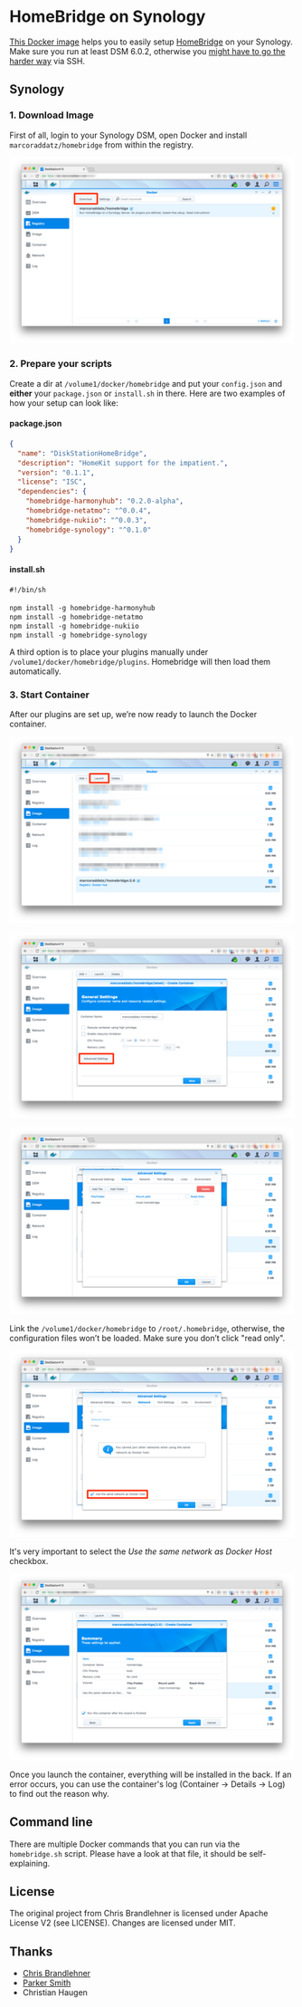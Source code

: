 # HomeBridge on Synology

[This Docker image](https://hub.docker.com/r/marcoraddatz/homebridge/) helps you to easily setup [HomeBridge](https://github.com/nfarina/homebridge) on your Synology. Make sure you run at least DSM 6.0.2, otherwise you [might have to go the harder way](https://marcoraddatz.com/en/2016/07/13/run-homebridge-on-a-synology/) via SSH.

## Synology

### 1. Download Image

First of all, login to your Synology DSM, open Docker and install `marcoraddatz/homebridge` from within the registry.

![Registry Overview.](doc/1.png)

### 2. Prepare your scripts

Create a dir at `/volume1/docker/homebridge` and put your `config.json` and **either** your `package.json` or `install.sh` in there. Here are two examples of how your setup can look like:

#### package.json

```json
{
  "name": "DiskStationHomeBridge",
  "description": "HomeKit support for the impatient.",
  "version": "0.1.1",
  "license": "ISC",
  "dependencies": {
    "homebridge-harmonyhub": "0.2.0-alpha",
    "homebridge-netatmo": "^0.0.4",
    "homebridge-nukiio": "^0.0.3",
    "homebridge-synology": "^0.1.0"
  }
}
```

#### install.sh

```shell
#!/bin/sh

npm install -g homebridge-harmonyhub
npm install -g homebridge-netatmo
npm install -g homebridge-nukiio
npm install -g homebridge-synology
```


A third option is to place your plugins manually under `/volume1/docker/homebridge/plugins`. Homebridge will then load them automatically.

### 3. Start Container

After our plugins are set up, we’re now ready to launch the Docker container.

![Launch container.](doc/2.png)

![Click 'Advanced Settings'.](doc/3.png)

![Link local configs.](doc/4.png)

Link the `/volume1/docker/homebridge` to `/root/.homebridge`, otherwise, the configuration files won’t be loaded. Make sure you don’t click "read only".

![Allow container to work act as host.](doc/5.png)

It's very important to select the *Use the same network as Docker Host* checkbox.

![That's it!](doc/6.png)

Once you launch the container, everything will be installed in the back. If an error occurs, you can use the container's log (Container → Details → Log) to find out the reason why.

## Command line

There are multiple Docker commands that you can run via the `homebridge.sh` script. Please have a look at that file, it should be self-explaining.

## License

The original project from Chris Brandlehner is licensed under Apache License V2 (see LICENSE). Changes are licensed under MIT.

## Thanks
- [Chris Brandlehner](https://github.com/cbrandlehner/homebridge-docker)
- [Parker Smith](https://github.com/psmith3/synology-docker-homebridge)
- Christian Haugen